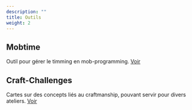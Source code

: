 ```yaml
---
description: ""
title: Outils
weight: 2
---
```


## Mobtime
Outil pour gérer le timming en mob-programming. [Voir](https://mobti.me/)

## Craft-Challenges
Cartes sur des concepts liés au craftmanship, pouvant servir pour divers ateliers. [Voir](https://agilepartner.github.io/craft-challenges/)